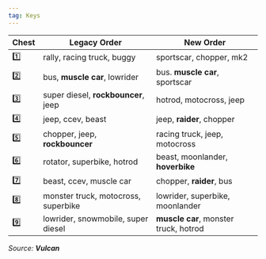 ```yaml
---
tag: Keys
---
```

Chest | Legacy Order | New Order
-- | -- | --
1️⃣ | rally, racing truck, buggy | sportscar, chopper, mk2
2️⃣ | bus, **muscle car**, lowrider | bus. **muscle car**, sportscar
3️⃣ | super diesel, **rockbouncer**, jeep | hotrod, motocross, jeep
4️⃣ | jeep, ccev, beast | jeep, **raider**, chopper
5️⃣ | chopper, jeep, **rockbouncer** | racing truck, jeep, motocross
6️⃣ | rotator, superbike, hotrod | beast, moonlander, **hoverbike**
7️⃣ | beast, ccev, muscle car | chopper, **raider**, bus
8️⃣ | monster truck, motocross, superbike | lowrider, superbike, moonlander
9️⃣ | lowrider, snowmobile, super diesel | **muscle car**, monster truck, hotrod

*Source: **Vulcan***
